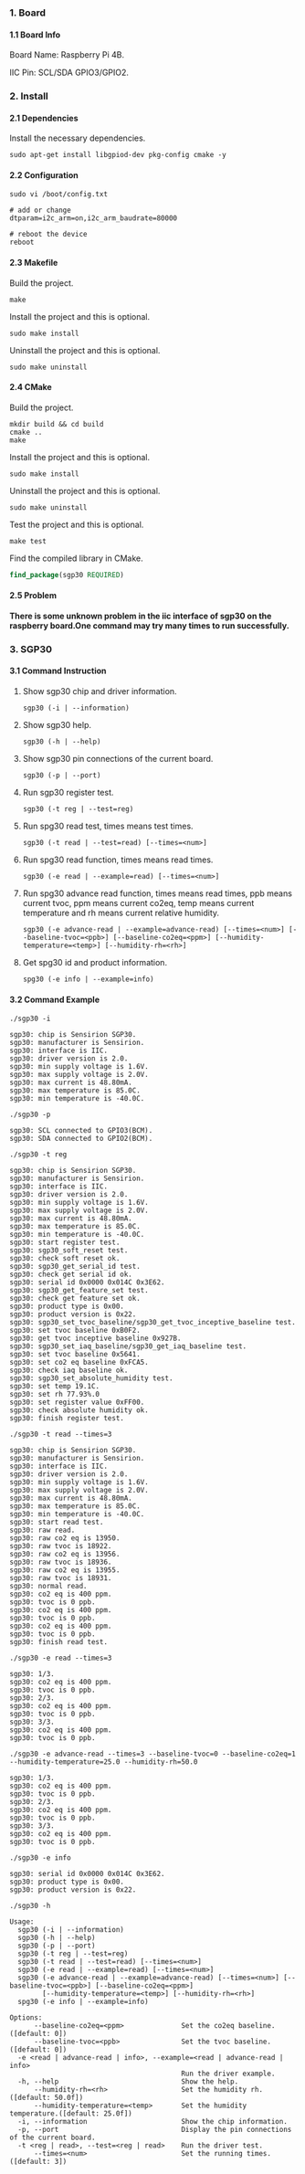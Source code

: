 ### 1. Board

#### 1.1 Board Info

Board Name: Raspberry Pi 4B.

IIC Pin: SCL/SDA GPIO3/GPIO2.

### 2. Install

#### 2.1 Dependencies

Install the necessary dependencies.

```shell
sudo apt-get install libgpiod-dev pkg-config cmake -y
```

#### 2.2 Configuration

```shell
sudo vi /boot/config.txt

# add or change
dtparam=i2c_arm=on,i2c_arm_baudrate=80000

# reboot the device
reboot
```

#### 2.3 Makefile

Build the project.

```shell
make
```

Install the project and this is optional.

```shell
sudo make install
```

Uninstall the project and this is optional.

```shell
sudo make uninstall
```

#### 2.4 CMake

Build the project.

```shell
mkdir build && cd build 
cmake .. 
make
```

Install the project and this is optional.

```shell
sudo make install
```

Uninstall the project and this is optional.

```shell
sudo make uninstall
```

Test the project and this is optional.

```shell
make test
```

Find the compiled library in CMake. 

```cmake
find_package(sgp30 REQUIRED)
```

#### 2.5 Problem

**There is some unknown problem in the iic interface of sgp30 on the raspberry board.One command may try many times to run successfully.**

### 3. SGP30

#### 3.1 Command Instruction

1. Show sgp30 chip and driver information.

   ```shell
   sgp30 (-i | --information)
   ```

2. Show sgp30 help.

   ```shell
   sgp30 (-h | --help)
   ```

3. Show sgp30 pin connections of the current board.

   ```shell
   sgp30 (-p | --port)
   ```

4. Run sgp30 register test.

   ```shell
   sgp30 (-t reg | --test=reg)
   ```

5. Run spg30 read test, times means test times.

   ```shell
   sgp30 (-t read | --test=read) [--times=<num>]
   ```

6. Run spg30 read function, times means read times.

   ```shell
   sgp30 (-e read | --example=read) [--times=<num>]
   ```

7. Run spg30 advance read function, times means read times, ppb means current tvoc, ppm means current co2eq, temp means current temperature and rh means current relative humidity.

   ```shell
   sgp30 (-e advance-read | --example=advance-read) [--times=<num>] [--baseline-tvoc=<ppb>] [--baseline-co2eq=<ppm>] [--humidity-temperature=<temp>] [--humidity-rh=<rh>]
   ```

8. Get spg30 id and product information.

   ```shell
   spg30 (-e info | --example=info)
   ```

#### 3.2 Command Example

```shell
./sgp30 -i

sgp30: chip is Sensirion SGP30.
sgp30: manufacturer is Sensirion.
sgp30: interface is IIC.
sgp30: driver version is 2.0.
sgp30: min supply voltage is 1.6V.
sgp30: max supply voltage is 2.0V.
sgp30: max current is 48.80mA.
sgp30: max temperature is 85.0C.
sgp30: min temperature is -40.0C.
```

```shell
./sgp30 -p

sgp30: SCL connected to GPIO3(BCM).
sgp30: SDA connected to GPIO2(BCM).
```

```shell
./sgp30 -t reg

sgp30: chip is Sensirion SGP30.
sgp30: manufacturer is Sensirion.
sgp30: interface is IIC.
sgp30: driver version is 2.0.
sgp30: min supply voltage is 1.6V.
sgp30: max supply voltage is 2.0V.
sgp30: max current is 48.80mA.
sgp30: max temperature is 85.0C.
sgp30: min temperature is -40.0C.
sgp30: start register test.
sgp30: sgp30_soft_reset test.
sgp30: check soft reset ok.
sgp30: sgp30_get_serial_id test.
sgp30: check get serial id ok.
sgp30: serial id 0x0000 0x014C 0x3E62.
sgp30: sgp30_get_feature_set test.
sgp30: check get feature set ok.
sgp30: product type is 0x00.
sgp30: product version is 0x22.
sgp30: sgp30_set_tvoc_baseline/sgp30_get_tvoc_inceptive_baseline test.
sgp30: set tvoc baseline 0xB0F2.
sgp30: get tvoc inceptive baseline 0x927B.
sgp30: sgp30_set_iaq_baseline/sgp30_get_iaq_baseline test.
sgp30: set tvoc baseline 0x5641.
sgp30: set co2 eq baseline 0xFCA5.
sgp30: check iaq baseline ok.
sgp30: sgp30_set_absolute_humidity test.
sgp30: set temp 19.1C.
sgp30: set rh 77.93%.0
sgp30: set register value 0xFF00.
sgp30: check absolute humidity ok.
sgp30: finish register test.
```

```shell
./sgp30 -t read --times=3

sgp30: chip is Sensirion SGP30.
sgp30: manufacturer is Sensirion.
sgp30: interface is IIC.
sgp30: driver version is 2.0.
sgp30: min supply voltage is 1.6V.
sgp30: max supply voltage is 2.0V.
sgp30: max current is 48.80mA.
sgp30: max temperature is 85.0C.
sgp30: min temperature is -40.0C.
sgp30: start read test.
sgp30: raw read.
sgp30: raw co2 eq is 13950.
sgp30: raw tvoc is 18922.
sgp30: raw co2 eq is 13956.
sgp30: raw tvoc is 18936.
sgp30: raw co2 eq is 13955.
sgp30: raw tvoc is 18931.
sgp30: normal read.
sgp30: co2 eq is 400 ppm.
sgp30: tvoc is 0 ppb.
sgp30: co2 eq is 400 ppm.
sgp30: tvoc is 0 ppb.
sgp30: co2 eq is 400 ppm.
sgp30: tvoc is 0 ppb.
sgp30: finish read test.
```

```shell
./sgp30 -e read --times=3

sgp30: 1/3.
sgp30: co2 eq is 400 ppm.
sgp30: tvoc is 0 ppb.
sgp30: 2/3.
sgp30: co2 eq is 400 ppm.
sgp30: tvoc is 0 ppb.
sgp30: 3/3.
sgp30: co2 eq is 400 ppm.
sgp30: tvoc is 0 ppb.
```

```shell
./sgp30 -e advance-read --times=3 --baseline-tvoc=0 --baseline-co2eq=1 --humidity-temperature=25.0 --humidity-rh=50.0

sgp30: 1/3.
sgp30: co2 eq is 400 ppm.
sgp30: tvoc is 0 ppb.
sgp30: 2/3.
sgp30: co2 eq is 400 ppm.
sgp30: tvoc is 0 ppb.
sgp30: 3/3.
sgp30: co2 eq is 400 ppm.
sgp30: tvoc is 0 ppb.
```

```shell
./sgp30 -e info

sgp30: serial id 0x0000 0x014C 0x3E62.
sgp30: product type is 0x00.
sgp30: product version is 0x22.
```

```shell
./sgp30 -h

Usage:
  sgp30 (-i | --information)
  sgp30 (-h | --help)
  sgp30 (-p | --port)
  sgp30 (-t reg | --test=reg)
  sgp30 (-t read | --test=read) [--times=<num>]
  sgp30 (-e read | --example=read) [--times=<num>]
  sgp30 (-e advance-read | --example=advance-read) [--times=<num>] [--baseline-tvoc=<ppb>] [--baseline-co2eq=<ppm>]
        [--humidity-temperature=<temp>] [--humidity-rh=<rh>]
  spg30 (-e info | --example=info)

Options:
      --baseline-co2eq=<ppm>              Set the co2eq baseline.([default: 0])
      --baseline-tvoc=<ppb>               Set the tvoc baseline.([default: 0])
  -e <read | advance-read | info>, --example=<read | advance-read | info>
                                          Run the driver example.
  -h, --help                              Show the help.
      --humidity-rh=<rh>                  Set the humidity rh.([default: 50.0f])
      --humidity-temperature=<temp>       Set the humidity temperature.([default: 25.0f])
  -i, --information                       Show the chip information.
  -p, --port                              Display the pin connections of the current board.
  -t <reg | read>, --test=<reg | read>    Run the driver test.
      --times=<num>                       Set the running times.([default: 3])
```


